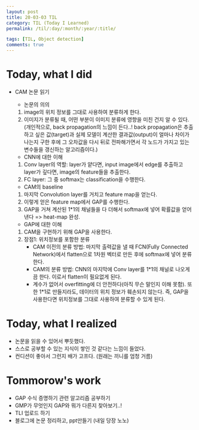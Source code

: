 ```yaml
---
layout: post
title: 20-03-03 TIL
category: TIL (Today I Learned)
permalink: /til/:day/:month/:year/:title/

tags: [TIL, Object detection]
comments: true
---
```


# Today, what I did
- CAM 논문 읽기
    - 논문의 의의
    1. image의 위치 정보를 그대로 사용하여 분류하게 한다.
    2. 이미지가 분류될 때, 어떤 부분이 이미지 분류에 영향을 미친 건지 알 수 있다. (개인적으로, back propagation의 느낌이 든다..! back propagation은  추출하고 싶은 값(target)과 실제 모델이 계산한 결과값(output)이 얼마나 차이가 나는지 구한 후에 그 오차값을 다시 뒤로 전파해가면서 각 노드가 가지고 있는 변수들을 갱신하는 알고리즘이다.) 

    - CNN에 대한 이해
    1. Conv layer의 역할: layer가 얕다면, input image에서 edge를 추출하고 layer가 깊다면, image의 feature들을 추출한다.
    2. FC layer: 그 중 softmax는 classification을 수행한다.

    - CAM의 baseline
    1. 마지막 Convolution layer를 거치고 feature map을 얻는다. 
    2. 이렇게 얻은 feature map에서 GAP를 수행한다.
    3. GAP을 거쳐 계산된 1*1의 채널들을 다 더해서 softmax에 넣어 확률값을 얻어낸다 => heat-map 완성.

    - GAP에 대한 이해
    1. CAM을 구현하기 위해 GAP을 사용한다.
    2. 장점1: 위치정보를 포함한 분류
        - CAM 이전의 분류 방법: 마지막 출력값을 낼 때 FCN(Fully Connected Network)에서 flatten으로 1차원 벡터로 만든 후에 softmax에 넣어 분류한다.
        - CAM의 분류 방법: CNN의 마지막에 Conv layer를 1*1의 채널로 나오게끔 한다. 이로서 flatten이 필요없게 된다. 
        - 계수가 없어서 overfitting에 더 안전하다(아직 무슨 말인지 이해 못함). 또한 1*1로 만들지라도, 데이터의 위치 정보가 훼손되지 않는다. 즉, GAP을 사용한다면 위치정보를 그대로 사용하여 분류할 수 있게 된다.  
    



# Today, what I realized
- 논문을 읽을 수 있어서 뿌듯했다.
- 스스로 공부할 수 있는 지식이 쌓인 것 같다는 느낌이 들었다. 
- 컨디션이 좋아서 그런지 배가 고프다. (원래는 끼니를 엄청 거름)


# Tommorow's work
- GAP 수식 증명하기 관련 알고리즘 공부하기
- GMP가 무엇인지 GAP와 뭐가 다른지 찾아보기..!
- TLI 업로드 하기
- 블로그에 논문 정리하고, ppt만들기 (내일 당장 노노)


